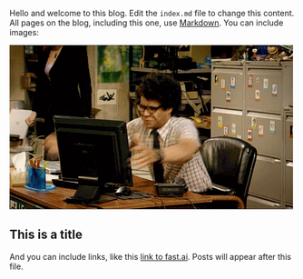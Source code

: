 Hello and welcome to this blog. Edit the `index.md` file to change this content. All pages on the blog, including this one, use [Markdown](https://guides.github.com/features/mastering-markdown/). You can include images:

![Image of fast.ai logo](images/IT-in-action.gif)

## This is a title

And you can include links, like this [link to fast.ai](https://www.fast.ai). Posts will appear after this file. 
